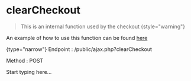 # clearCheckout

<include from="Snippets-CheckoutAPI.md" element-id="snippet-header" />

> This is an internal function used by the checkout
{style="warning"}

An example of how to use this function can be found [here](CheckoutAPI-Example-clearCheckout.md)

{type="narrow"}
Endpoint
: /public/ajax.php?clearCheckout

Method
: POST

Start typing here...